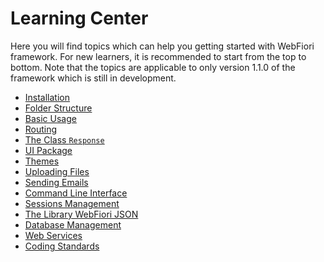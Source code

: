 # Learning Center

Here you will find topics which can help you getting started with WebFiori framework. For new learners, it is recommended to start from the top to bottom. Note that the topics are applicable to only version 1.1.0 of the framework which is still in development.

<meta name="description" content="A set of topics which helps in getting started with WebFiori Framework.">

* [Installation](learn/installation)
* [Folder Structure](learn/folder-structure)
* [Basic Usage](learn/basic-usage)
* [Routing](learn/routing)
* [The Class `Response`](learn/class-response)
* [UI Package](learn/ui-package)
* [Themes](learn/themes)
* [Uploading Files](learn/uploading-files)
* [Sending Emails](learn/sending-emails)
* [Command Line Interface](learn/command-line-interface)
* [Sessions Management](learn/sessions-management)
* [The Library WebFiori JSON](learn/webfiori-json)
* [Database Management](learn/database)
* [Web Services](learn/web-services)
* [Coding Standards](learn/coding-standards)
